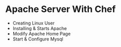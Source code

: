 # Apache Server With Chef
- Creating Linux User
- Installing  & Starts Apache
- Modify Apache Home Page
- Start & Configure Mysql